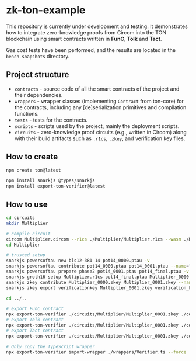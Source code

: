 # zk-ton-example

This repository is currently under development and testing.
It demonstrates how to integrate zero-knowledge proofs from Circom into the TON blockchain using smart contracts written in **FunC**, **Tolk** and **Tact**.

Gas cost tests have been performed, and the results are located in the `bench-snapshots` directory.

## Project structure

- `contracts` - source code of all the smart contracts of the project and their dependencies.
- `wrappers` - wrapper classes (implementing `Contract` from ton-core) for the contracts, including any [de]serialization primitives and compilation functions.
- `tests` - tests for the contracts.
- `scripts` - scripts used by the project, mainly the deployment scripts.
- `circuits` - zero-knowledge proof circuits (e.g., written in Circom) along with their build artifacts such as `.r1cs`, `.zkey`, and verification key files.

## How to create

```sh
npm create ton@latest

npm install snarkjs @types/snarkjs
npm install export-ton-verifier@latest
```

## How to use

```sh
cd circuits
mkdir Multiplier

# compile circuit
circom Multiplier.circom --r1cs ./Multiplier/Multiplier.r1cs --wasm ./Multiplier/Multiplier.wasm --prime bls12381 --sym ./Multiplier/Multiplier.sym
cd Multiplier

# trusted setup
snarkjs powersoftau new bls12-381 14 pot14_0000.ptau -v
snarkjs powersoftau contribute pot14_0000.ptau pot14_0001.ptau --name="First contribution" -v -e="some random text"
snarkjs powersoftau prepare phase2 pot14_0001.ptau pot14_final.ptau -v
snarkjs groth16 setup Multiplier.r1cs pot14_final.ptau Multiplier_0000.zkey
snarkjs zkey contribute Multiplier_0000.zkey Multiplier_0001.zkey --name="1st Contributor Name" -v -e="some random text"
snarkjs zkey export verificationkey Multiplier_0001.zkey verification_key.json

cd ../..

# export FunC contract
npx export-ton-verifier ./circuits/Multiplier/Multiplier_0001.zkey ./contracts/verifier.fc
# export Tolk contract
npx export-ton-verifier ./circuits/Multiplier/Multiplier_0001.zkey ./contracts/verifier.tolk --tolk
# export Tact contract
npx export-ton-verifier ./circuits/Multiplier/Multiplier_0001.zkey ./contracts/verifier.tact --tact

# Only copy the TypeScript wrapper
npx export-ton-verifier import-wrapper ./wrappers/Verifier.ts --force
```